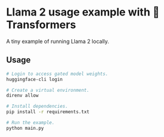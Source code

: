 # Llama 2 usage example with 🤗 Transformers

A tiny example of running Llama 2 locally.

## Usage

```sh
# Login to access gated model weights.
huggingface-cli login

# Create a virtual environment.
direnv allow

# Install dependencies.
pip install -r requirements.txt

# Run the example.
python main.py
```
